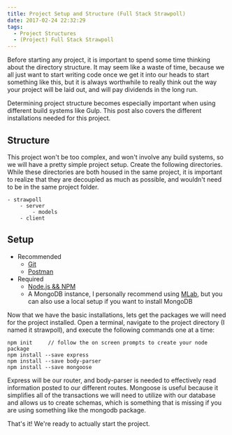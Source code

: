 ```yaml
---
title: Project Setup and Structure (Full Stack Strawpoll)
date: 2017-02-24 22:32:29
tags:
  - Project Structures
  - (Project) Full Stack Strawpoll
---
```

Before starting any project, it is important to spend some time thinking about the directory structure.  It may seem like a waste of time, because we all just want to start writing code once we get it into our heads to start something like this, but it is always worthwhile to really think out the way your project will be laid out, and will pay dividends in the long run.  

Determining project structure becomes especially important when using different build systems like Gulp.  This post also covers the different installations needed for this project.  
<!-- more -->
## Structure
This project won't be too complex, and won't involve any build systems, so we will have a pretty simple project setup.  Create the following directories.  While these directories are both housed in the same project, it is important to realize that they are decoupled as much as possible, and wouldn't need to be in the same project folder.
```
- strawpoll
    - server
        - models
    - client
```

## Setup

* Recommended
  * [Git](https://git-scm.com/downloads)
  * [Postman](https://www.getpostman.com/)
* Required
  * [Node.js && NPM](https://node.js)
  * A MongoDB instance, I personally recommend using [MLab](https://mlab.com), but you can also use a local setup if you want to install MongoDB

Now that we have the basic installations, lets get the packages we will need for the project installed.  Open a terminal, navigate to the project directory (I named it strawpoll), and execute the following commands one at a time:

```
npm init     // follow the on screen prompts to create your node package
npm install --save express
npm install --save body-parser
npm install --save mongoose
```
Express will be our router, and body-parser is needed to effectively read information posted to our different routes.  Mongoose is useful because it simplifies all of the transactions we will need to utilize with our database and allows us to create schemas, which is something that is missing if you are using something like the mongodb package.  

That's it! We're ready to actually start the project.
